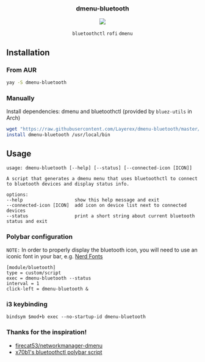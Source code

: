 <div align="center">
<h3>dmenu-bluetooth</h3>
<img src="https://github.com/ClydeDroid/rofi-bluetooth/raw/master/.meta/menu.gif">

`bluetoothctl` `rofi` `dmenu`

</div>

## Installation
### From AUR

``` sh
yay -S dmenu-bluetooth
```

### Manually

Install dependencies: dmenu and bluetoothctl (provided by `bluez-utils` in Arch)

``` sh
wget "https://raw.githubusercontent.com/Layerex/dmenu-bluetooth/master/dmenu-bluetooth"
install dmenu-bluetooth /usr/local/bin
```

## Usage

```
usage: dmenu-bluetooth [--help] [--status] [--connected-icon [ICON]]

A script that generates a dmenu menu that uses bluetoothctl to connect to bluetooth devices and display status info.

options:
--help                   show this help message and exit
--connected-icon [ICON]  add icon on device list next to connected devices
--status                 print a short string about current bluetooth status and exit
```

### Polybar configuration

`NOTE:` In order to properly display the bluetooth icon, you will need to use an iconic font in your bar, e.g. [Nerd Fonts](https://github.com/ryanoasis/nerd-fonts)

```
[module/bluetooth]
type = custom/script
exec = dmenu-bluetooth --status
interval = 1
click-left = dmenu-bluetooth &
```

### i3 keybinding

```
bindsym $mod+b exec --no-startup-id dmenu-bluetooth
```

### Thanks for the inspiration!

- [firecat53/networkmanager-dmenu](https://github.com/firecat53/networkmanager-dmenu)
- [x70b1's bluetoothctl polybar script](https://github.com/polybar/polybar-scripts/tree/master/polybar-scripts/system-bluetooth-bluetoothctl)
